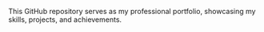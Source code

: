 This GitHub repository serves as my professional portfolio, showcasing my skills, projects, and achievements. 
